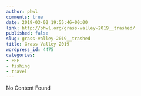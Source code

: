 ```yaml
---
author: phwl
comments: true
date: 2019-03-02 19:55:46+00:00
link: http://phwl.org/grass-valley-2019__trashed/
published: false
slug: grass-valley-2019__trashed
title: Grass Valley 2019
wordpress_id: 4475
categories:
- FFF
- fishing
- travel
---
```


No Content Found
